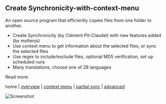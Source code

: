 
## Create Synchronicity-with-context-menu

An open source program that efficiently copies files from one folder to another.

* Create Synchronicity (by Clément Pit-Claudel) with new features added (by moltenjs)
* Use context menu to get information about the selected files, or sync the selected files
* Use regex to include/exclude files, optional MD5 verification, set up scheduled runs
* Many translations, choose one of 28 languages

Read more:

home | [overview](https://moltenjs.com/page/create-sync/doc/overview.html) | [context menu](https://moltenjs.com/page/create-sync/doc/context-menu.html) | [partial sync](https://moltenjs.com/page/create-sync/doc/partial-sync.html) | [advanced](https://moltenjs.com/page/create-sync/doc/advanced.html)

![Screenshot](https://moltenjs.com/page/create-sync/doc/img/home.png)

